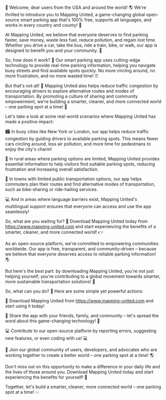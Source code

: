 🚀 Welcome, dear users from the USA and around the world! 🌎 We're thrilled to introduce you to Mapping United, a game-changing global open-source smart parking app that's 100% free, supports all languages, and works in every country and county! 📱

At Mapping United, we believe that everyone deserves to find parking faster, save money, waste less fuel, reduce pollution, and regain lost time. Whether you drive a car, take the bus, ride a train, bike, or walk, our app is designed to benefit you and your community. 🌈

So, how does it work? 🔧 Our smart parking app uses cutting-edge technology to provide real-time parking information, helping you navigate busy streets and find available spots quickly. No more circling around, no more frustration, and no more wasted time! ⏰

But that's not all! 🤯 Mapping United also helps reduce traffic congestion by encouraging drivers to explore alternative routes and modes of transportation. By promoting a culture of sharing and community empowerment, we're building a smarter, cleaner, and more connected world – one parking spot at a time! 🌟

Let's take a look at some real-world scenarios where Mapping United has made a positive impact:

🏙️ In busy cities like New York or London, our app helps reduce traffic congestion by guiding drivers to available parking spots. This means fewer cars circling around, less air pollution, and more time for pedestrians to enjoy the city's charm!

🚗 In rural areas where parking options are limited, Mapping United provides essential information to help visitors find suitable parking spots, reducing frustration and increasing overall satisfaction.

🚌 In towns with limited public transportation options, our app helps commuters plan their routes and find alternative modes of transportation, such as bike-sharing or ride-hailing services.

💻 And in areas where language barriers exist, Mapping United's multilingual support ensures that everyone can access and use the app seamlessly!

So, what are you waiting for? 🤔 Download Mapping United today from https://www.mapping-united.com and start experiencing the benefits of a smarter, cleaner, and more connected world! 👉

As an open-source platform, we're committed to empowering communities worldwide. Our app is free, transparent, and community-driven – because we believe that everyone deserves access to reliable parking information! 🌎

But here's the best part: by downloading Mapping United, you're not just helping yourself; you're contributing to a global movement towards smarter, more sustainable transportation solutions! 🚀

So, what can you do? 🤔 Here are some simple yet powerful actions:

📲 Download Mapping United from https://www.mapping-united.com and start using it today!

💬 Share the app with your friends, family, and community – let's spread the word about this game-changing technology! 📢

💻 Contribute to our open-source platform by reporting errors, suggesting new features, or even coding with us! 💻

🌟 Join our global community of users, developers, and advocates who are working together to create a better world – one parking spot at a time! 🌎

Don't miss out on this opportunity to make a difference in your daily life and the lives of those around you. Download Mapping United today and start experiencing the benefits for yourself! 🚀

Together, let's build a smarter, cleaner, more connected world – one parking spot at a time! 💥